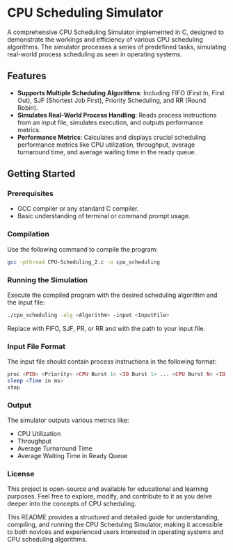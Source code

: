 # CPU Scheduling Simulator

A comprehensive CPU Scheduling Simulator implemented in C, designed to demonstrate the workings and efficiency of various CPU scheduling algorithms. The simulator processes a series of predefined tasks, simulating real-world process scheduling as seen in operating systems.

## Features

- **Supports Multiple Scheduling Algorithms**: Including FIFO (First In, First Out), SJF (Shortest Job First), Priority Scheduling, and RR (Round Robin).
- **Simulates Real-World Process Handling**: Reads process instructions from an input file, simulates execution, and outputs performance metrics.
- **Performance Metrics**: Calculates and displays crucial scheduling performance metrics like CPU utilization, throughput, average turnaround time, and average waiting time in the ready queue.

## Getting Started

### Prerequisites

- GCC compiler or any standard C compiler.
- Basic understanding of terminal or command prompt usage.

### Compilation

Use the following command to compile the program:

```bash
gcc -pthread CPU-Scheduling_2.c -o cpu_scheduling
```

### Running the Simulation

Execute the compiled program with the desired scheduling algorithm and the input file:

```bash 
./cpu_scheduling -alg <Algorithm> -input <InputFile>
```

Replace <Algorithm> with FIFO, SJF, PR, or RR and <InputFile> with the path to your input file.

### Input File Format

The input file should contain process instructions in the following format:
```php
proc <PID> <Priority> <CPU Burst 1> <IO Burst 1> ... <CPU Burst N> <IO Burst N>
sleep <Time in ms>
stop
```

### Output
The simulator outputs various metrics like:

- CPU Utilization
- Throughput
- Average Turnaround Time
- Average Waiting Time in Ready Queue

### License
This project is open-source and available for educational and learning purposes. Feel free to explore, modify, and contribute to it as you delve deeper into the concepts of CPU scheduling.


This README provides a structured and detailed guide for understanding, compiling, and running the CPU Scheduling Simulator, making it accessible to both novices and experienced users interested in operating systems and CPU scheduling algorithms.
